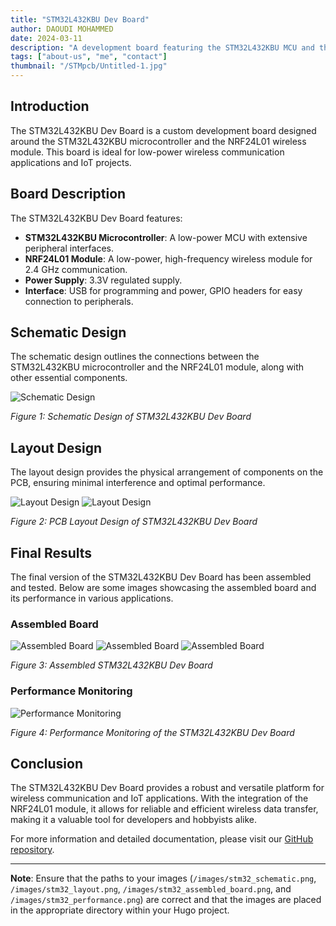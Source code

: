 ```yaml
---
title: "STM32L432KBU Dev Board"
author: DAOUDI MOHAMMED
date: 2024-03-11
description: "A development board featuring the STM32L432KBU MCU and the NRF24L01 module for wireless communication."
tags: ["about-us", "me", "contact"]
thumbnail: "/STMpcb/Untitled-1.jpg"
---
```


## Introduction

The STM32L432KBU Dev Board is a custom development board designed around the STM32L432KBU microcontroller and the NRF24L01 wireless module. This board is ideal for low-power wireless communication applications and IoT projects.

<!--more-->

## Board Description

The STM32L432KBU Dev Board features:
- **STM32L432KBU Microcontroller**: A low-power MCU with extensive peripheral interfaces.
- **NRF24L01 Module**: A low-power, high-frequency wireless module for 2.4 GHz communication.
- **Power Supply**: 3.3V regulated supply.
- **Interface**: USB for programming and power, GPIO headers for easy connection to peripherals.

## Schematic Design

The schematic design outlines the connections between the STM32L432KBU microcontroller and the NRF24L01 module, along with other essential components.

![Schematic Design](/STMpcb/STM-PCB2.jpg)

*Figure 1: Schematic Design of STM32L432KBU Dev Board*

## Layout Design

The layout design provides the physical arrangement of components on the PCB, ensuring minimal interference and optimal performance.

![Layout Design](/STMpcb/STM-PCB4.jpg)
![Layout Design](/STMpcb/STM-PCB5.jpg)

*Figure 2: PCB Layout Design of STM32L432KBU Dev Board*

## Final Results

The final version of the STM32L432KBU Dev Board has been assembled and tested. Below are some images showcasing the assembled board and its performance in various applications.

### Assembled Board

![Assembled Board](/STMpcb/STM-PCB2.jpg )
![Assembled Board](/STMpcb/STM-PCB.jpg)
![Assembled Board](/STMpcb/STM-PCB3.jpg)



*Figure 3: Assembled STM32L432KBU Dev Board*

### Performance Monitoring

![Performance Monitoring](/images/stm32_performance.png)

*Figure 4: Performance Monitoring of the STM32L432KBU Dev Board*

## Conclusion

The STM32L432KBU Dev Board provides a robust and versatile platform for wireless communication and IoT applications. With the integration of the NRF24L01 module, it allows for reliable and efficient wireless data transfer, making it a valuable tool for developers and hobbyists alike.

For more information and detailed documentation, please visit our [GitHub repository](https://github.com/7emoutyX/7rissyan.github.io).

---

**Note**: Ensure that the paths to your images (`/images/stm32_schematic.png`, `/images/stm32_layout.png`, `/images/stm32_assembled_board.png`, and `/images/stm32_performance.png`) are correct and that the images are placed in the appropriate directory within your Hugo project.
